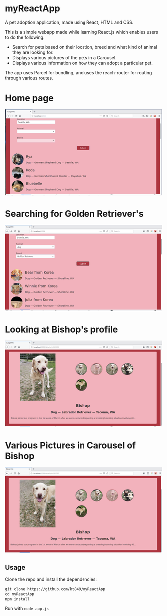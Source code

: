 # myReactApp
A pet adoption application, made using React, HTML and CSS.


This is a simple webapp made while learning React.js which enables users to do the following:
- Search for pets based on their location, breed and what kind of animal they are looking for.
- Displays various pictures of the pets in a Carousel.
- Displays various information on how they can adopt a particular pet.

The app uses Parcel for bundling, and uses the reach-router for routing through various routes.

# Home page
![alt text](https://github.com/kt849/myReactApp/blob/master/scrots/scrot1.png)
# Searching for Golden Retriever's
![alt text](https://github.com/kt849/myReactApp/blob/master/scrots/scrot2.png)
# Looking at Bishop's profile
![alt text](https://github.com/kt849/myReactApp/blob/master/scrots/scrot3.png)
# Various Pictures in Carousel of Bishop
![alt text](https://github.com/kt849/myReactApp/blob/master/scrots/scrot4.png)





## Usage
Clone the repo and install the dependencies:

```
git clone https://github.com/kt849/myReactApp
cd myReactApp
npm install
```

Run with `node app.js`

